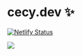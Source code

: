 # cecy.dev ✨

[![Netlify Status](https://api.netlify.com/api/v1/badges/7aa511b4-22ce-4c2e-b0ac-04a13790d1da/deploy-status)](https://app.netlify.com/sites/gifted-swartz-a5722b/deploys)

![](https://gifs.cecy.rocks/i-have-no-idea-what-im-doing.gif)
